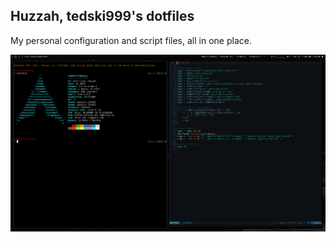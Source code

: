 
## Huzzah, tedski999's dotfiles

My personal configuration and script files, all in one place.

![Screenshot](./screenshot.png)

